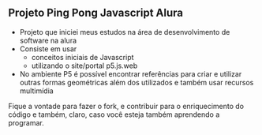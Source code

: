 ## Projeto Ping Pong Javascript Alura

- Projeto que iniciei meus estudos na área de desenvolvimento de software na alura
- Consiste em usar
    - conceitos iniciais de Javascript
    - utilizando o site/portal p5.js.web
- No ambiente P5 é possível encontrar referências para criar e utilizar outras formas geométricas além dos utilizados
e também usar recursos multimídia

Fique a vontade para fazer o fork, e contribuir para o enriquecimento do código e também, claro, caso você esteja também aprendendo a programar.
